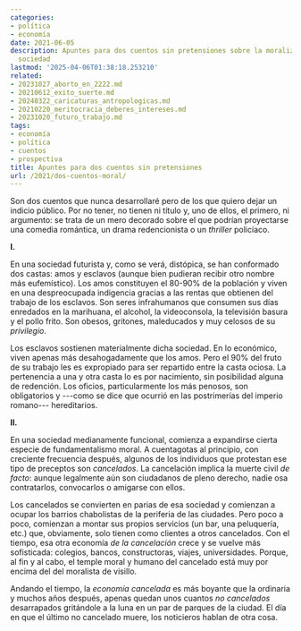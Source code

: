 ```yaml
---
categories:
- política
- economía
date: 2021-06-05
description: Apuntes para dos cuentos sin pretensiones sobre la moralización de la
  sociedad
lastmod: '2025-04-06T01:38:18.253210'
related:
- 20231027_aborto_en_2222.md
- 20210612_exito_suerte.md
- 20240322_caricaturas_antropologicas.md
- 20210220_meritocracia_deberes_intereses.md
- 20231020_futuro_trabajo.md
tags:
- economía
- política
- cuentos
- prospectiva
title: Apuntes para dos cuentos sin pretensiones
url: /2021/dos-cuentos-moral/
---
```


Son dos cuentos que nunca desarrollaré pero de los que quiero dejar un indicio público. Por no tener, no tienen ni título y, uno de ellos, el primero, ni argumento: se trata de un mero decorado sobre el que podrían proyectarse una comedia romántica, un drama redencionista o un _thriller_ policíaco.


**I.**

En una sociedad futurista y, como se verá, distópica, se han conformado dos castas: amos y esclavos (aunque bien pudieran recibir otro nombre más eufemístico). Los amos constituyen el 80-90% de la población y viven en una despreocupada indigencia gracias a las rentas que obtienen del trabajo de los esclavos. Son seres infrahumanos que consumen sus días enredados en la marihuana, el alcohol, la videoconsola, la televisión basura y el pollo frito. Son obesos, gritones, maleducados y muy celosos de su _privilegio_.

Los esclavos sostienen materialmente dicha sociedad. En lo económico, viven apenas más desahogadamente que los amos. Pero el 90% del fruto de su trabajo les es expropiado para ser repartido entre la casta ociosa. La pertenencia a una y otra casta lo es por nacimiento, sin posibilidad alguna de redención. Los oficios, particularmente los más penosos, son obligatorios y ---como se dice que ocurrió en las postrimerías del imperio romano--- hereditarios.

**II.**

En una sociedad medianamente funcional, comienza a expandirse cierta especie de fundamentalismo moral. A cuentagotas al principio, con creciente frecuencia después, algunos de los individuos que protestan ese tipo de preceptos son _cancelados_. La cancelación implica la muerte civil _de facto_: aunque legalmente aún son ciudadanos de pleno derecho, nadie osa contratarlos, convocarlos o amigarse con ellos.

Los cancelados se convierten en parias de esa sociedad y comienzan a ocupar los barrios chabolistas de la periferia de las ciudades. Pero poco a poco, comienzan a montar sus propios servicios (un bar, una peluquería, etc.) que, obviamente, solo tienen como clientes a otros cancelados. Con el tiempo, esa otra economía _de la cancelación_ crece y se vuelve más sofisticada: colegios, bancos, constructoras, viajes, universidades. Porque, al fin y al cabo, el temple moral y humano del cancelado está muy por encima del del moralista de visillo.

Andando el tiempo, la _economía cancelada_ es más boyante que la ordinaria y muchos años después, apenas quedan unos cuantos _no cancelados_ desarrapados gritándole a la luna en un par de parques de la ciudad. El día en que el último no cancelado muere, los noticieros hablan de otra cosa.